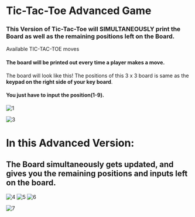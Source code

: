 # Tic-Tac-Toe Advanced Game

### This Version of Tic-Tac-Toe will SIMULTANEOUSLY print **the Board** as well as the **remaining positions left on the Board**.
Available            TIC-TAC-TOE
  moves 

#### The board will be printed out every time a player makes a move.
The board will look like this!
The positions of this 3 x 3 board is same as the **keypad on the right side of your key board**.



#### You just have to input the position(1-9).
![1](https://user-images.githubusercontent.com/61280281/81096720-799abc80-8f24-11ea-97cc-de65614cbd92.png)

![3](https://user-images.githubusercontent.com/61280281/81097610-c7fc8b00-8f25-11ea-8f6b-9da8de6e19a2.png)

# In this Advanced Version: 
## The Board simultaneously gets updated, and gives you the remaining positions and inputs left on the board.

![4](https://user-images.githubusercontent.com/61280281/81097611-c8952180-8f25-11ea-9ac4-67a46b6b2a4f.png)
![5](https://user-images.githubusercontent.com/61280281/81097612-c8952180-8f25-11ea-93f8-e70a1568b158.png)
![6](https://user-images.githubusercontent.com/61280281/81097613-c92db800-8f25-11ea-9f19-45cd705ea252.png)

![7](https://user-images.githubusercontent.com/61280281/81097608-c763f480-8f25-11ea-89fc-fb01ddd00511.png)
